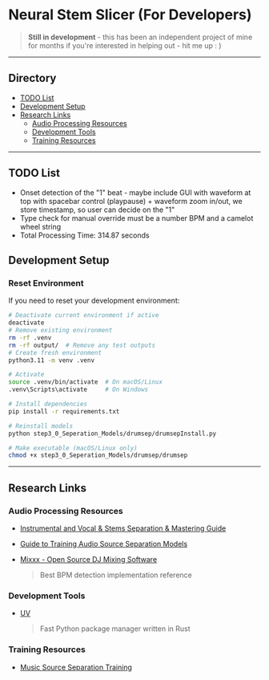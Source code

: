 # Neural Stem Slicer (For Developers)


> **Still in development**  - this has been an independent project of mine for months if you're interested in helping out - hit me up : )
--- 
## Directory
- [TODO List](#todo-list)
- [Development Setup](#development-setup)
- [Research Links](#research-links)
  - [Audio Processing Resources](#audio-processing-resources)
  - [Development Tools](#development-tools)
  - [Training Resources](#training-resources)

--- 
## TODO List
- Onset detection of the "1" beat - maybe include GUI with waveform at top with spacebar control (playpause) + waveform zoom in/out, we store timestamp, so user can decide on the "1" 
- Type check for manual override must be a number BPM and a camelot wheel string 
- Total Processing Time: 314.87 seconds

## Development Setup
### Reset Environment
If you need to reset your development environment:
```bash
# Deactivate current environment if active
deactivate
# Remove existing environment
rm -rf .venv
rm -rf output/  # Remove any test outputs
# Create fresh environment
python3.11 -m venv .venv

# Activate
source .venv/bin/activate  # On macOS/Linux
.venv\Scripts\activate     # On Windows

# Install dependencies
pip install -r requirements.txt

# Reinstall models
python step3_0_Seperation_Models/drumsep/drumsepInstall.py

# Make executable (macOS/Linux only)
chmod +x step3_0_Seperation_Models/drumsep/drumsep
```

---

## Research Links

### Audio Processing Resources

- [Instrumental and Vocal & Stems Separation & Mastering Guide](https://docs.google.com/document/d/1LXXd0Hjx6L53BDgms1cVEsqZ7G1cds4ilgX9V4FOW4o/edit?tab=t.0#heading=h.roiuj54hzww3)

- [Guide to Training Audio Source Separation Models](https://docs.google.com/document/d/12KzNIojKSWLA7uvHhhxydXvBLZgussewc1aRzWxqGwY/edit?tab=t.0)

- [Mixxx - Open Source DJ Mixing Software](https://github.com/mixxxdj/mixxx)
  > Best BPM detection implementation reference

### Development Tools
- [UV](https://github.com/astral-sh/uv)
  > Fast Python package manager written in Rust

### Training Resources
- [Music Source Separation Training](https://github.com/ZFTurbo/Music-Source-Separation-Training)

